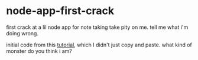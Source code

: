 # node-app-first-crack
first crack at a lil node app for note taking
take pity on me. tell me what i'm doing wrong.

initial code from this [tutorial](http://cwbuecheler.com/web/tutorials/2013/node-express-mongo/), which I didn't just copy and paste. what kind of monster do you think i am?